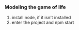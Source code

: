 ### Modeling the game of life

1) install node, if it isn't installed
2) enter the project and npm start
